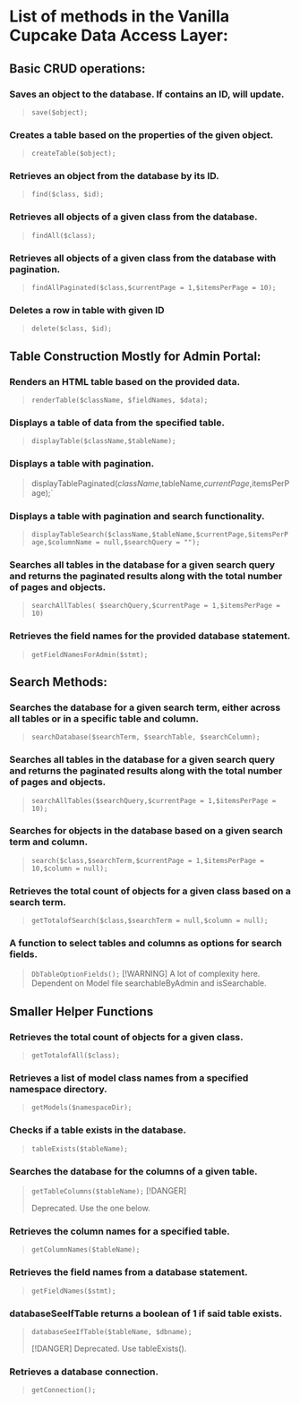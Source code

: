 # List of methods in the Vanilla Cupcake Data Access Layer:

## Basic CRUD operations:

### Saves an object to the database. If contains an ID, will update.

> `save($object);`

### Creates a table based on the properties of the given object.

>  `createTable($object);`

### Retrieves an object from the database by its ID.

> `find($class, $id);`

### Retrieves all objects of a given class from the database.

> `findAll($class);`

### Retrieves all objects of a given class from the database with pagination.

> `findAllPaginated($class,$currentPage = 1,$itemsPerPage = 10);`

### Deletes a row in table with given ID

> `delete($class, $id);`

## Table Construction Mostly for Admin Portal:

### Renders an HTML table based on the provided data.

> `renderTable($className, $fieldNames, $data);`

### Displays a table of data from the specified table.

> `displayTable($className,$tableName);`

### Displays a table with pagination.

> displayTablePaginated($className,$tableName,$currentPage,$itemsPerPage);`

### Displays a table with pagination and search functionality.

> `displayTableSearch($className,$tableName,$currentPage,$itemsPerPage,$columnName = null,$searchQuery = "");` 

### Searches all tables in the database for a given search query and returns the paginated results along with the total number of pages and objects.

> `searchAllTables( $searchQuery,$currentPage = 1,$itemsPerPage = 10)` 

### Retrieves the field names for the provided database statement.

> `getFieldNamesForAdmin($stmt);`

## Search Methods:

### Searches the database for a given search term, either across all tables or in a specific table and column.

> `searchDatabase($searchTerm, $searchTable, $searchColumn);`

### Searches all tables in the database for a given search query and returns the paginated results along with the total number of pages and objects.

> `searchAllTables($searchQuery,$currentPage = 1,$itemsPerPage = 10);`

### Searches for objects in the database based on a given search term and column.

> `search($class,$searchTerm,$currentPage = 1,$itemsPerPage = 10,$column = null);`

### Retrieves the total count of objects for a given class based on a search term.

> `getTotalofSearch($class,$searchTerm = null,$column = null);`

### A function to select tables and columns as options for search fields.

> `DbTableOptionFields();`
> [!WARNING]
> A lot of complexity here.
> Dependent on Model file searchableByAdmin and isSearchable.

## Smaller Helper Functions

### Retrieves the total count of objects for a given class.

> `getTotalofAll($class);`

### Retrieves a list of model class names from a specified namespace directory.

> `getModels($namespaceDir);`

### Checks if a table exists in the database.

> `tableExists($tableName);`

### Searches the database for the columns of a given table.

> `getTableColumns($tableName);`
> [!DANGER]
> 
> Deprecated. Use the one below.

### Retrieves the column names for a specified table.

> `getColumnNames($tableName);`
> 

### Retrieves the field names from a database statement.

> `getFieldNames($stmt);`

### databaseSeeIfTable returns a boolean of 1 if said table exists.

> `databaseSeeIfTable($tableName, $dbname);`
> 
> [!DANGER]
> Deprecated. Use tableExists().

### Retrieves a database connection.

> `getConnection();`
